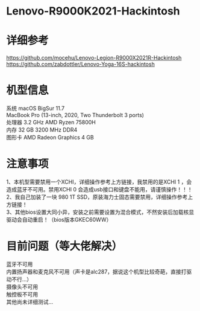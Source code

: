 # Lenovo-R9000K2021-Hackintosh
# 详细参考
https://github.com/mocehu/Lenovo-Legion-R9000X2021R-Hackintosh <br>
https://github.com/zabdottler/Lenovo-Yoga-16S-hackintosh <br>

# 机型信息
系统 macOS BigSur 11.7 <br>
MacBook Pro (13-inch, 2020, Two Thunderbolt 3 ports)<br>
处理器 3.2 GHz AMD Ryzen 75800H<br>
内存 32 GB 3200 MHz DDR4<br>
图形卡 AMD Radeon Graphics 4 GB<br>

# 注意事项
1、本机型需要禁用一个XCHI，详细操作参考上方链接，我禁用的是XCHI 1 ，会造成蓝牙不可用。禁用XCHI 0 会造成usb接口和键盘不能用，请谨慎操作！！！ <br>
2、我自己加装了一块 980 1T SSD，原装海力士固态需要禁用，详细操作参考上方链接！ <br>
3、其他bios设置大同小异，安装之前需要设置为混合模式，不然安装后加载核显驱动会自动重启！（bios版本GKEC60WW） <br>

# 目前问题（等大佬解决）
蓝牙不可用 <br>
内置扬声器和麦克风不可用（声卡是alc287，据说这个机型比较奇葩，直接打驱动不行...） <br>
摄像头不可用 <br>
触控板不可用 <br>
其他尚未详细测试... <br>
